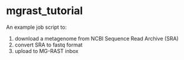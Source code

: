 # mgrast_tutorial

An example job script to:

1. download a metagenome from NCBI Sequence Read Archive (SRA)
2. convert SRA to fastq format
3. upload to MG-RAST inbox
